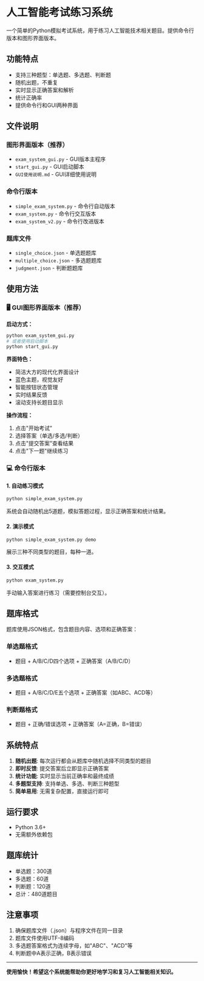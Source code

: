 # 人工智能考试练习系统

一个简单的Python模拟考试系统，用于练习人工智能技术相关题目。提供命令行版本和图形界面版本。

## 功能特点

- 支持三种题型：单选题、多选题、判断题
- 随机出题，不重复
- 实时显示正确答案和解析
- 统计正确率
- 提供命令行和GUI两种界面

## 文件说明

### 图形界面版本（推荐）
- `exam_system_gui.py` - GUI版本主程序
- `start_gui.py` - GUI启动脚本
- `GUI使用说明.md` - GUI详细使用说明

### 命令行版本
- `simple_exam_system.py` - 命令行自动版本
- `exam_system.py` - 命令行交互版本
- `exam_system_v2.py` - 命令行改进版本

### 题库文件
- `single_choice.json` - 单选题题库
- `multiple_choice.json` - 多选题题库
- `judgment.json` - 判断题题库

## 使用方法

### 🖥️ GUI图形界面版本（推荐）

**启动方式：**
```bash
python exam_system_gui.py
# 或者使用启动脚本
python start_gui.py
```

**界面特色：**
- 简洁大方的现代化界面设计
- 蓝色主题，视觉友好
- 智能按钮状态管理
- 实时结果反馈
- 滚动支持长题目显示

**操作流程：**
1. 点击"开始考试"
2. 选择答案（单选/多选/判断）
3. 点击"提交答案"查看结果
4. 点击"下一题"继续练习

### 💻 命令行版本

#### 1. 自动练习模式
```bash
python simple_exam_system.py
```
系统会自动随机出5道题，模拟答题过程，显示正确答案和统计结果。

#### 2. 演示模式
```bash
python simple_exam_system.py demo
```
展示三种不同类型的题目，每种一道。

#### 3. 交互模式
```bash
python exam_system.py
```
手动输入答案进行练习（需要控制台交互）。

## 题库格式

题库使用JSON格式，包含题目内容、选项和正确答案：

### 单选题格式
- 题目 + A/B/C/D四个选项 + 正确答案（A/B/C/D）

### 多选题格式
- 题目 + A/B/C/D/E五个选项 + 正确答案（如ABC、ACD等）

### 判断题格式
- 题目 + 正确/错误选项 + 正确答案（A=正确，B=错误）

## 系统特点

1. **随机出题**: 每次运行都会从题库中随机选择不同类型的题目
2. **即时反馈**: 提交答案后立即显示正确答案
3. **统计功能**: 实时显示当前正确率和最终成绩
4. **多题型支持**: 支持单选、多选、判断三种题型
5. **简单易用**: 无需复杂配置，直接运行即可

## 运行要求

- Python 3.6+
- 无需额外依赖包

## 题库统计

- 单选题：300道
- 多选题：60道
- 判断题：120道
- 总计：480道题目

## 注意事项

1. 确保题库文件（.json）与程序文件在同一目录
2. 题库文件使用UTF-8编码
3. 多选题答案格式为连续字母，如"ABC"、"ACD"等
4. 判断题中A表示正确，B表示错误

---

**使用愉快！希望这个系统能帮助你更好地学习和复习人工智能相关知识。**